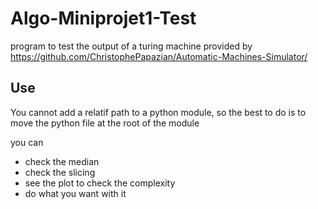 # Algo-Miniprojet1-Test

program to test the output of a turing machine provided by <https://github.com/ChristophePapazian/Automatic-Machines-Simulator/>

## Use

You cannot add a relatif path to a python module, so the best to do is to move the python file at the root of the module

you can

- check the median
- check the slicing
- see the plot to check the complexity
- do what you want with it

